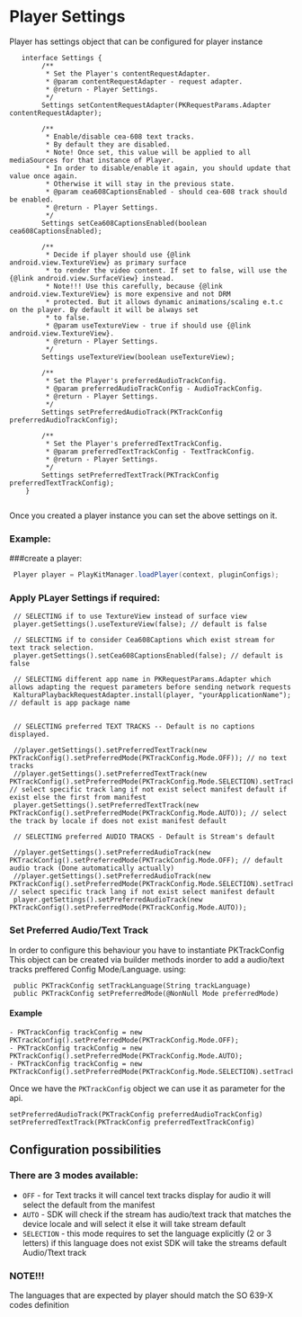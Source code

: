 
#  Player Settings


Player has settings object that can be configured for player instance

```
   interface Settings {
        /**
         * Set the Player's contentRequestAdapter.
         * @param contentRequestAdapter - request adapter.
         * @return - Player Settings.
         */
        Settings setContentRequestAdapter(PKRequestParams.Adapter contentRequestAdapter);

        /**
         * Enable/disable cea-608 text tracks.
         * By default they are disabled.
         * Note! Once set, this value will be applied to all mediaSources for that instance of Player.
         * In order to disable/enable it again, you should update that value once again.
         * Otherwise it will stay in the previous state.
         * @param cea608CaptionsEnabled - should cea-608 track should be enabled.
         * @return - Player Settings.
         */
        Settings setCea608CaptionsEnabled(boolean cea608CaptionsEnabled);

        /**
         * Decide if player should use {@link android.view.TextureView} as primary surface
         * to render the video content. If set to false, will use the {@link android.view.SurfaceView} instead.
         * Note!!! Use this carefully, because {@link android.view.TextureView} is more expensive and not DRM
         * protected. But it allows dynamic animations/scaling e.t.c on the player. By default it will be always set
         * to false.
         * @param useTextureView - true if should use {@link android.view.TextureView}.
         * @return - Player Settings.
         */
        Settings useTextureView(boolean useTextureView);

        /**
         * Set the Player's preferredAudioTrackConfig.
         * @param preferredAudioTrackConfig - AudioTrackConfig.
         * @return - Player Settings.
         */
        Settings setPreferredAudioTrack(PKTrackConfig preferredAudioTrackConfig);

        /**
         * Set the Player's preferredTextTrackConfig.
         * @param preferredTextTrackConfig - TextTrackConfig.
         * @return - Player Settings.
         */
        Settings setPreferredTextTrack(PKTrackConfig preferredTextTrackConfig);
    }
    
```

Once you created a player instance you can set the above settings on it.

### Example:

###create a player:
``` java
 Player player = PlayKitManager.loadPlayer(context, pluginConfigs);
```

### Apply PLayer Settings if required:

```
 // SELECTING if to use TextureView instead of surface view
 player.getSettings().useTextureView(false); // default is false

 // SELECTING if to consider Cea608Captions which exist stream for text track selection.
 player.getSettings().setCea608CaptionsEnabled(false); // default is false

 // SELECTING different app name in PKRequestParams.Adapter which allows adapting the request parameters before sending network requests
 KalturaPlaybackRequestAdapter.install(player, "yourApplicationName"); // default is app package name


 // SELECTING preferred TEXT TRACKS -- Default is no captions displayed.
 
 //player.getSettings().setPreferredTextTrack(new PKTrackConfig().setPreferredMode(PKTrackConfig.Mode.OFF)); // no text tracks
 //player.getSettings().setPreferredTextTrack(new PKTrackConfig().setPreferredMode(PKTrackConfig.Mode.SELECTION).setTrackLanguage("hi")); // select specific track lang if not exist select manifest default if exist else the first from manifest
 player.getSettings().setPreferredTextTrack(new PKTrackConfig().setPreferredMode(PKTrackConfig.Mode.AUTO)); // select the track by locale if does not exist manifest default

 // SELECTING preferred AUDIO TRACKS - Default is Stream's default

 //player.getSettings().setPreferredAudioTrack(new PKTrackConfig().setPreferredMode(PKTrackConfig.Mode.OFF); // default audio track (Done automatically actually)
 //player.getSettings().setPreferredAudioTrack(new PKTrackConfig().setPreferredMode(PKTrackConfig.Mode.SELECTION).setTrackLanguage("ru")); // select specific track lang if not exist select manifest default
 player.getSettings().setPreferredAudioTrack(new PKTrackConfig().setPreferredMode(PKTrackConfig.Mode.AUTO));
```


### Set Preferred Audio/Text Track

In order to configure this behaviour you have to instantiate PKTrackConfig
This object can be created via builder methods inorder to add a audio/text tracks preffered Config Mode/Language.
using:

```
 public PKTrackConfig setTrackLanguage(String trackLanguage)
 public PKTrackConfig setPreferredMode(@NonNull Mode preferredMode)
```

#### Example

```
- PKTrackConfig trackConfig = new PKTrackConfig().setPreferredMode(PKTrackConfig.Mode.OFF);
- PKTrackConfig trackConfig = new PKTrackConfig().setPreferredMode(PKTrackConfig.Mode.AUTO);
- PKTrackConfig trackConfig = new PKTrackConfig().setPreferredMode(PKTrackConfig.Mode.SELECTION).setTrackLanguage("ru")
```

Once we have the `PKTrackConfig` object we can use it as parameter for the api.

```
setPreferredAudioTrack(PKTrackConfig preferredAudioTrackConfig)
setPreferredTextTrack(PKTrackConfig preferredTextTrackConfig)
```

## Configuration possibilities

### There are 3 modes available:

 - `OFF` - for Text tracks it will cancel text tracks display for audio it will select the default from the manifest
 - `AUTO` - SDK will check if the stream has audio/text track that matches the device locale and will select it else it will take stream default
 - `SELECTION` - this mode requires to set the language explicitly (2 or 3 letters)  if this language does not exist SDK will take the streams
default Audio/Ttext track

### NOTE!!!
The languages that are expected by player should match the SO 639-X codes definition

